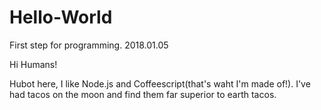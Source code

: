 # Hello-World
First step for programming. 2018.01.05

Hi Humans!

Hubot here, I like Node.js and Coffeescript(that's waht I'm made of!).
I've had tacos on the moon and find them far superior to earth tacos.
